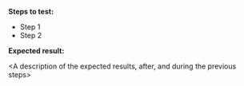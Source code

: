 <Task description>

**Steps to test:**

* Step 1
* Step 2


**Expected result:**

<A description of the expected results, after, and during the previous steps>